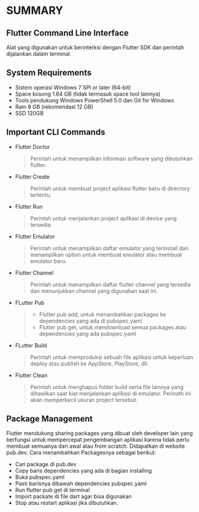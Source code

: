 # SUMMARY

## Flutter Command Line Interface

Alat yang digunakan untuk berinterksi dengan Flutter SDK dan perintah dijalankan dalam terminal.

## System Requirements

- Sistem operasi Windows 7 SPI or later (64-bit)
- Space kosong 1.64 GB (tidak termasuk space tool lainnya)
- Tools pendukung Windows PowerShell 5.0 dan Git for Windows
- Ram 8 GB (rekomendasi 12 GB)
- SSD 120GB

## Important CLI Commands

- Flutter Doctor
  > Perintah untuk menampilkan informasi software yang dibutuhkan flutter.
- Flutter Create
  > Perintah untuk membuat project aplikasi flutter baru di directory tertentu.
- Flutter Run
  > Perintah untuk menjalankan project aplikasi di device yang tersedia.
- Flutter Emulator
  > Perintah untuk menampilkan daftar emulator yang terinstall dan menampilkan option untuk membuat emulator atau membuat emulator baru.
- Flutter Channel
  > Perintah untuk menampilkan daftar flutter channel yang tersedia dan menunjukkan channel yang digunakan saat ini.
- FLutter Pub
  >
  > - Flutter pub add, untuk menambahkan packages ke dependencies yang ada di pubspec.yaml
  > - Flutter pub get, untuk mendownload semua packages atau dependencies yang ada pubspec.yaml
  >
- FLutter Build
  > Perintah untuk memproduksi sebuah file aplikasi untuk keperluan deploy atau publish ke AppStore, PlayStore, dll.
- Flutter Clean
  > Perintah untuk menghapus folder build serta file lainnya yang dihasilkan saat kiat menjalankan aplikasi di emulator. Perinath ini akan memperkecil ukuran project tersebut.

## Package Management

Flutter mendukung sharing packages yang dibuat oleh developer lain yang berfungsi untuk mempercepat pengembangan aplikasi karena tidak perlu membuat semuanya dari awal atau from scratch. Didapatkan di website pub.dev. Cara menambahkan Packagesnya sebagai berikut:

- Cari package di pub.dev
- Copy baris dependencies yang ada di bagian installing
- Buka pubspec.yaml
- Pasti barisnya dibawah dependencies pubspec.yaml
- Run flutter pub get di terminal
- Import packate di file dart agar bisa digunakan
- Stop atau restart aplikasi jika dibutuhkan.
